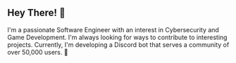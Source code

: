 ## Hey There! 👋
I'm a passionate Software Engineer with an interest in Cybersecurity and Game Development. I'm always looking for ways to contribute to interesting projects. Currently, I'm developing a Discord bot that serves a community of over 50,000 users. 🚀

